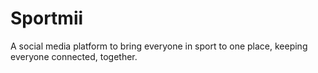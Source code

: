# Sportmii
A social media platform to bring everyone in sport to one place, keeping everyone connected, together.

